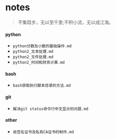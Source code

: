 # notes
>不集跬步，无以至千里;不积小流，无以成江海。 

#### python
* `python分数及小数的基础操作.md`
* `python2_文本处理.md`
* `python2_文件处理.md`
* `python2_时间和财务计算.md`

#### bash
* `bash获取执行脚本目录的方法.md`

#### git
* `解决git status命令行中文显示的问题.md`

#### other
* `自签名证书及私有CA证书的制作.md`
